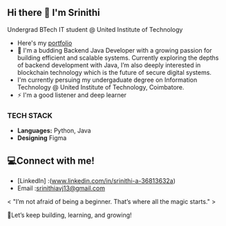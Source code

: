 ## Hi there 👋 I'm Srinithi

Undergrad BTech IT student @ United Institute of Technology

-  Here's my [portfolio](https://www.figma.com/design/Rp3K0qXjWC1VARNJKDc3L8/Portfolio-S1?m=auto&t=qxxXi4xHagX0gvu4-6)                                                 
- 🌱 I'm a budding Backend Java Developer with a growing passion for building efficient and scalable systems. Currently exploring the depths of backend development with Java, I’m also deeply interested in blockchain technology which is the future of secure digital systems.
- I'm currently persuing my undergaduate degree on Information Technology @ United Institute of Technology, Coimbatore.
- ⚡ I'm a good listener and deep learner

### TECH STACK
- **Languages:** Python, Java
- **Designing** Figma

  
## 💻Connect with me!
-  [LinkedIn] :(www.linkedin.com/in/srinithi-a-36813632a)
-  Email :srinithiavj13@gmail.com

< "I’m not afraid of being a beginner. That’s where all the magic starts." >

🚀Let’s keep building, learning, and growing!
